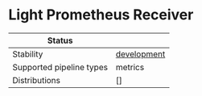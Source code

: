 # Light Prometheus Receiver

<!-- status autogenerated section -->
| Status                   |           |
| ------------------------ |-----------|
| Stability                | [development]   |
| Supported pipeline types | metrics   |
| Distributions            | [] |

[development]: https://github.com/open-telemetry/opentelemetry-collector#development
<!-- end autogenerated section -->